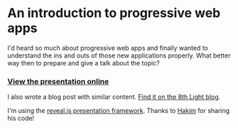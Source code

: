 # An introduction to progressive web apps

I'd heard so much about progressive web apps and finally wanted to understand the ins and outs of those new applications properly.
What better way then to prepare and give a talk about the topic?


### [View the presentation online](http://rabea.co.uk/intro-to-pwas/#/)

I also wrote a blog post with similar content. [Find it on the 8th Light blog](https://8thlight.com/blog/rabea-gleissner/2016/09/14/intro-to-progressive-web-apps.html).

I'm using the [reveal.js presentation framework](https://github.com/hakimel/reveal.js). Thanks to [Hakim](https://github.com/hakimel) for sharing his code!
